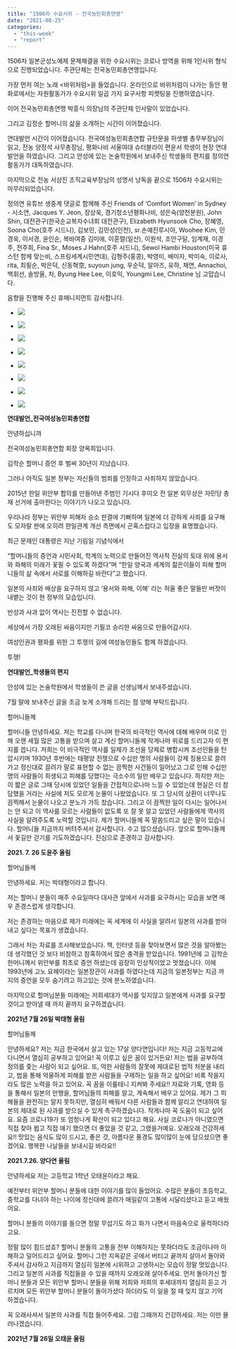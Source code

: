 ```yaml
---
title: "1506차 수요시위 - 전국농민회총연맹"
date: "2021-08-25"
categories: 
  - "this-week"
  - "report"
---
```


1506차 일본군성노예제 문제해결을 위한 수요시위는 코로나 방역을 위해 1인시위 형식으로 진행되었습니다. 주관단체는 전국농민회총연맹입니다.

가장 먼저 여는 노래 <바위처럼>을 들었습니다. 온라인으로 바위처럼이 나가는 동안 평화로에서는 자원활동가가 수요시위 일곱 가지 요구사항 피켓팅을 진행하였습니다.

이어 전국농민회총연맹 박흥식 의장님의 주관단체 인사말이 있었습니다.

그리고 김정순 할머니의 삶을 소개하는 시간이 이어졌습니다.

연대발언 시간이 이어졌습니다. 전국여성농민회총연합 규탄문을 허샛별 총무부장님이 읽고, 전농 양정석 사무총장님, 평화나비 서울여대 슈터블라이 편윤서 학생이 현장 연대발언을 하였습니다. 그리고 안성에 있는 논술학원에서 보내주신 학생들의 편지를 정의연 활동가가 대독하였습니다.

마지막으로 전농 서상진 조직교육부장님의 성명서 낭독을 끝으로 1506차 수요시위는 마무리되었습니다.

정의연 유튜브 생중계 댓글로 함께해 주신 Friends of ‘Comfort Women’ in Sydney - 시소연, Jacques Y. Jeon, 장상욱, 경기청소년평화나비, 성은숙(양천분원), ​John Shin, 대전관구(한국순교복자수녀회 대전관구), Elizabeth Hyunsook Cho, 장혜영, Soona Cho(호주 ​시드니), 김보민, 김민성(인천), sr.손예진루시아, Woohee Kim, 민경욱, 이서경, 윤인순, 복바여중 김미애, 이훈렬(일산), 이원석, 조안구달, 임계재, 이경주, 전주희, Fina Sr., Moses J Hahn(호주 시드니), Sewol Hambi Houston(미국 휴스턴 함께 맞는비, 스프링세계시민연대), 김형주(홍콩), 박영미, 배미자, 박미숙, 이로사, rita, 최필순, 박은덕, 신동혁空, suyoun jung, 우순덕, 알마즈, 유하, 채연, Annachoi, 백휘선, 솔방울, 차, Byung Hee Lee, 이호익, Youngmi Lee, Christine 님 고맙습니다.

음향을 진행해 주신 휴매니지먼트 감사합니다.

- ![](https://r2.womenandwar.net/2021/08/크기변환IMGP8158.jpg)
    
- ![](https://r2.womenandwar.net/2021/08/크기변환IMGP8163.jpg)
    
- ![](https://r2.womenandwar.net/2021/08/크기변환IMGP8187.jpg)
    
- ![](https://r2.womenandwar.net/2021/08/크기변환IMGP8195.jpg)
    
- ![](https://r2.womenandwar.net/2021/08/크기변환IMGP8204.jpg)
    
- ![](https://r2.womenandwar.net/2021/08/크기변환IMGP8236.jpg)
    
- ![](https://r2.womenandwar.net/2021/08/크기변환IMGP8276.jpg)
    
- ![](https://r2.womenandwar.net/2021/08/크기변환IMGP8300-rotated.jpg)
    

**연대발언\_전국여성농민회총연합**

안녕하십니까

전국여성농민회총연합 회장 양옥희입니다.

김학순 할머니 증언 후 벌써 30년이 지났습니다.

그러나 아직도 일본 정부는 자신들의 범죄를 인정하고 사죄하지 않았습니다.

2015년 한일 위안부 합의를 만들어낸 주범인 기시다 후미오 전 일본 외무상은 자민당 총재 선거에 출마한다는 이야기가 나오고 있습니다.

우리나라 정부는 위안부 피해자 승소 판결에 기뻐하며 일본에 더 강하게 사죄를 요구해도 모자랄 판에 오히려 한일관계 개선 측면에서 곤혹스럽다고 입장을 표명했습니다.

최근 문재인 대통령은 지난 기림일 기념식에서

“할머니들의 증언과 시민사회, 학계의 노력으로 만들어진 역사적 진실의 토대 위에 용서와 화해의 미래가 꽃필 수 있도록 하겠다”며 “한일 양국과 세계의 젊은이들이 피해 할머니들의 삶 속에서 서로를 이해하길 바란다”고 했습니다.

일본의 사죄와 배상을 요구하지 않고 ‘용서와 화해, 이해’ 라는 허울 좋은 말들만 버젓이 내뱉는 것이 현 정부의 모습입니다.

반성과 사과 없이 역사는 진전할 수 없습니다.

세상에서 가장 오래된 싸움이지만 기필코 승리한 싸움으로 만들어갑시다.

여성인권과 평화를 위한 그 투쟁의 길에 여성농민들도 함께 하겠습니다.

투쟁!

**연대발언\_학생들의 편지**

안성에 있는 논술학원에서 학생들이 쓴 글을 선생님께서 보내주셨습니다.

7월 말에 보내주신 글을 조금 늦게 소개해 드리는 점 양해 부탁드립니다.

할머니들께

할머니들 안녕하세요. 저는 학교를 다니며 한국의 비극적인 역사에 대해 배우며 이로 인해 오랜 세월 많은 고통을 받으며 살고 계신 할머니들께 작게나마 위로를 드리고자 이 편지를 씁니다. 저희는 이 비극적인 역사를 일제가 조선을 당제로 병합시켜 조선인들을 탄압시키며 1930년 후반에는 태평양 전쟁으로 수십만 명의 사람들이 강제 징용으로 끌려가고 정신대로 끌려가 말로 표현할 수 없는 끔찍한 사건들이 일어났고 그로 인해 수십만 명의 사람들이 희생되고 피해를 당했다는 극소수의 일만 배우고 있습니다. 하지만 저는 이 짧은 글로 그때 당시에 있었던 일들을 간접적으로나마 느낄 수 있었는데 현실은 더 참담했을 거라는 사실에 저도 모르게 눈물이 나왔었습니다. 또 그 당시의 상환이 너무나도 끔찍해서 눈물이 나오고 분노가 가득 찼습니다. 그리고 이 끔찍한 일이 다시는 일어나서는 안 되고 이 역사를 모르는 사람들이 없도록 또 잘 못 알고 있었던 사람들에게 역사의 사실을 알려주도록 노력할 것입니다. 제가 할머니들께 꼭 말씀드리고 싶은 말이 있습니다. 할머니들 지금까지 버텨주셔서 감사합니다. 수고 많으셨습니다. 앞으로 할머니들께서 꽃길만 걷기를 기도하겠습니다. 진심으로 존경하고 감사합니다.

**2021\. 7. 26 도윤주 올림**

할머님들께

안녕하세요. 저는 박태형이라고 합니다.

저는 할머니 분들이 매주 수요일마다 대사관 앞에서 사과를 요구하시는 모습을 보면 매우 존경스럽게 생각합니다.

저는 존경하는 마음으로 제가 미래에는 꼭 세계에 이 사실을 알려서 일본의 사과를 받아내고 싶다는 목표가 생겼습니다.

그래서 저는 자료를 조사해보았습니다. 책, 인터넷 등을 찾아보면서 많은 것을 알아봤는데 생각했던 것 보다 비참하고 참혹하여서 많은 충격을 받았습니다. 1991년에 고 김학순 한머니께서 위안부를 최초로 증언 하셨는데 굉장히 인상적이었고 멋졌습니다. 이에 1993년에 고노 요헤이라는 일본장관이 사과를 하였다는데 지금의 일본정부는 지금 까지의 증언을 모두 숨기려고 하고있는 것에 분노하였습니다.

마지막으로 할머님분들 미래에는 저희세대가 역사를 잊지않고 일본에게 사과를 요구할 것이고 받아낼 때 까지 끝까지 요구하겠습니다.

**2021년 7월 26일 박태형 올림**

할머님들께

안녕하세요? 저는 지금 한국에서 살고 있는 17살 양다연입니다! 저는 지금 고등학교에 다니면서 열심히 공부하고 있어요! 꼭 이루고 싶은 꿈이 있거든요! 저는 법을 공부하여 정의를 좇는 사람이 되고 싶어요. 또, 악한 사람들의 잘못에 제대로된 법적 처분을 내리고, 법을 통해 억울하게 피해를 받은 사람들을 구제하는 일을 하고 싶어요! 비록 작을지라도 많은 노력을 하고 있어요. 꼭 꿈을 이룰테니 지켜봐 주세요!! 자료와 기록, 영화 등을 통해서 일본의 만행을, 할머님들의 피해를 알고, 계속해서 배우고 있어요. 제가 그 피해들을 완전히는 알지 못하지만, 열심히 배워서 다른 사람들과 함께 알리고 연대하여 일본의 제대로 된 사과를 받으실 수 있게 촉구하겠습니다. 작게나마 꼭 도움이 되고 싶어요. 요즘 코로나19가 또 엄청나게 확산이 되고 있다고 해요. 사실 코로나가 아니였으면 직접 찾아 뵙고 직접 얘기 했으면 더 좋았을 것 같고, 그랬을거예요. 오래오래 건강하세요!! 맛있는 음식도 많이 드시고, 좋은 것, 아름다운 풍경도 많이많이 눈에 담으셨으면 좋겠어요. 행복한 나날들을 보내시길 바라요!!

**2021.7.26. 양다연 올림**

안녕하세요 저는 고등학교 1학년 오태윤이라고 해요.

예전부터 위안부 할머니 분들에 대한 이야기를 많이 들었어요. 수많은 분들이 초등학교, 중학교를 다녀야 하는 나이에 정신대에 끌려가 매일같이 고통에 시달리셨다고 듣고 배웠어요.

할머니 분들의 이야기를 들으면 정말 무섭기도 하고 화가 나면서 마음속으로 울컥하더라고요.

정말 많이 힘드셨죠? 할머니 분들의 고통을 전부 이해하지는 못하더라도 조금이나마 이해하고 덜어드리고 싶어요. 할머니 그런 지옥같은 곳에서 버티고 끝까지 살아서 돌아와 주셔서 감사하고 지금까지 열심히 일본에 시위하고 고생하시는 모습이 정말 멋있습니다. 그리고 일본의 사과를 직접들을 수 있을 때까지 오래오래 살아주세요. 먼저 돌아가신 할머니 분들과 모든 위안부 할머니 분들을 위해 저희와 저희의 후세대까지 열심히 듣고 가르치며 모든 위안부 할머니 분들이 돌아가셨다 하더라도 이 일을 절 때 잊지 않고 기억 하겠습니다.

꼭 오래사셔서 일본의 사과를 직접 들어주세요. 그럼 그때까지 건강하세요. 저는 이만 물러나겠습니다.

**2021년 7월 26일 오태윤 올림**

​

​

​

​

